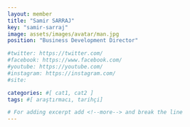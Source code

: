 ```yaml
---
layout: member
title: "Samir SARRAJ"
key: "samir-sarraj"
image: assets/images/avatar/man.jpg
position: "Business Development Director"

#twitter: https://twitter.com/
#facebook: https://www.facebook.com/
#youtube: https://youtube.com/
#instagram: https://instagram.com/
#site:  

categories: #[ cat1, cat2 ]
tags: #[ araştırmacı, tarihçi]

# For adding excerpt add <!--more--> and break the line
---
```


<!--more-->

